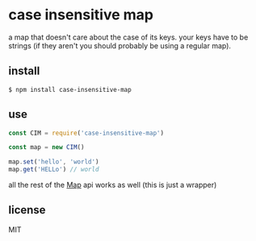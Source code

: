 # case insensitive map

a map that doesn't care about the case of its keys. your keys have to be strings (if they aren't you should probably be using a regular map).

## install
```
$ npm install case-insensitive-map
```

## use
```javascript
const CIM = require('case-insensitive-map')

const map = new CIM()

map.set('hello', 'world')
map.get('HELLo') // world
```

all the rest of the [Map](https://developer.mozilla.org/en-US/docs/Web/JavaScript/Reference/Global_Objects/Map) api works as well (this is just a wrapper)

## license
MIT
